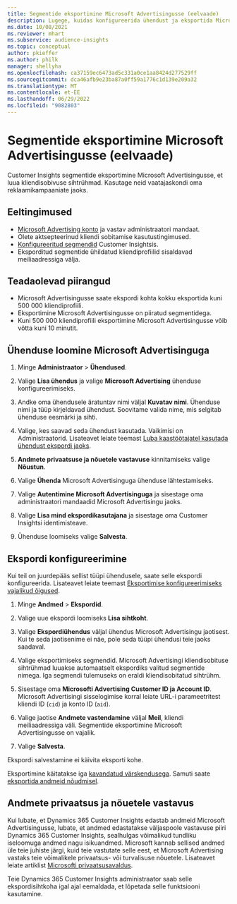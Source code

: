 ```yaml
---
title: Segmentide eksportimine Microsoft Advertisingusse (eelvaade)
description: Lugege, kuidas konfigureerida ühendust ja eksportida Microsoft Advertisingusse.
ms.date: 10/08/2021
ms.reviewer: mhart
ms.subservice: audience-insights
ms.topic: conceptual
author: pkieffer
ms.author: philk
manager: shellyha
ms.openlocfilehash: ca37159ec6473ad5c331a0ce1aa8424d277529ff
ms.sourcegitcommit: dca46afb9e23ba87a0ff59a1776c1d139e209a32
ms.translationtype: MT
ms.contentlocale: et-EE
ms.lasthandoff: 06/29/2022
ms.locfileid: "9082803"
---
```

# <a name="export-segments-to-microsoft-advertising-preview"></a>Segmentide eksportimine Microsoft Advertisingusse (eelvaade)

Customer Insights segmentide eksportimine Microsoft Advertisingusse, et luua kliendisobivuse sihtrühmad. Kasutage neid vaatajaskondi oma reklaamikampaaniate jaoks.

## <a name="prerequisites"></a>Eeltingimused

-   [Microsoft Advertising konto](https://ads.microsoft.com/) ja vastav administraatori mandaat.
-   Olete aktsepteerinud kliendi sobitamise kasutustingimused. 
-   [Konfigureeritud segmendid](segments.md) Customer Insightsis.
-   Eksporditud segmentide ühildatud kliendiprofiilid sisaldavad meiliaadressiga välja.

## <a name="known-limitations"></a>Teadaolevad piirangud

- Microsoft Advertisingusse saate ekspordi kohta kokku eksportida kuni 500 000 kliendiprofiili.
- Eksportimine Microsoft Advertisingusse on piiratud segmentidega.
- Kuni 500 000 kliendiprofiili eksportimine Microsoft Advertisingusse võib võtta kuni 10 minutit. 


## <a name="set-up-the-connection-to-microsoft-advertising"></a>Ühenduse loomine Microsoft Advertisinguga

1. Minge **Administraator** > **Ühendused**.

1. Valige **Lisa ühendus** ja valige **Microsoft Advertising** ühenduse konfigureerimiseks.

1. Andke oma ühendusele äratuntav nimi väljal **Kuvatav nimi**. Ühenduse nimi ja tüüp kirjeldavad ühendust. Soovitame valida nime, mis selgitab ühenduse eesmärki ja sihti.

1. Valige, kes saavad seda ühendust kasutada. Vaikimisi on Administraatorid. Lisateavet leiate teemast [Luba kaastöötajatel kasutada ühendust ekspordi jaoks](connections.md#allow-contributors-to-use-a-connection-for-exports).

1. **Andmete privaatsuse ja nõuetele vastavuse** kinnitamiseks valige **Nõustun**.

1. Valige **Ühenda** Microsoft Advertisinguga ühenduse lähtestamiseks.

1. Valige **Autentimine Microsoft Advertisinguga** ja sisestage oma administraatori mandaadid Microsoft Advertisingu jaoks.

1. Valige **Lisa mind ekspordikasutajana** ja sisestage oma Customer Insightsi identimisteave.

1. Ühenduse loomiseks valige **Salvesta**.

## <a name="configure-an-export"></a>Ekspordi konfigureerimine

Kui teil on juurdepääs sellist tüüpi ühendusele, saate selle ekspordi konfigureerida. Lisateavet leiate teemast [Eksportimise konfigureerimiseks vajalikud õigused](export-destinations.md#set-up-a-new-export).

1. Minge **Andmed** > **Ekspordid**.

1. Valige uue ekspordi loomiseks **Lisa sihtkoht**.

1. Valige **Ekspordiühendus** väljal ühendus Microsoft Advertisingu jaotisest. Kui te seda jaotisenime ei näe, pole seda tüüpi ühendusi teie jaoks saadaval.

1. Valige eksportimiseks segmendid. Microsoft Advertisingi kliendisobituse sihtrühmad luuakse automaatselt ekspordiks valitud segmentide nimega. Iga segmendi tulemuseks on eraldi kliendisobitatud sihtrühm. 

1. Sisestage oma **Microsofti Advertising Customer ID ja Account ID**. Microsoft Advertisingi sisselogimise korral leiate URL-i parameetritest kliendi ID (`cid`) ja konto ID (`aid`).

1. Valige jaotise **Andmete vastendamine** väljal **Meil**, kliendi meiliaadressiga väli. Segmentide eksportimine Microsoft Advertisingusse on vajalik.

1. Valige **Salvesta**.

Ekspordi salvestamine ei käivita eksporti kohe.

Eksportimine käitatakse iga [kavandatud värskendusega](system.md#schedule-tab). Samuti saate [eksportida andmeid nõudmisel](export-destinations.md#run-exports-on-demand). 


## <a name="data-privacy-and-compliance"></a>Andmete privaatsus ja nõuetele vastavus

Kui lubate, et Dynamics 365 Customer Insights edastab andmeid Microsoft Advertisingusse, lubate, et andmed edastatakse väljaspoole vastavuse piiri Dynamics 365 Customer Insights, sealhulgas võimalikud tundliku iseloomuga andmed nagu isikuandmed. Microsoft kannab sellised andmed üle teie juhiste järgi, kuid teie vastutate selle eest, et Microsoft Advertising vastaks teie võimalikele privaatsus- või turvalisuse nõuetele. Lisateavet leiate artiklist [Microsofti privaatsusavaldus](https://go.microsoft.com/fwlink/?linkid=396732).

Teie Dynamics 365 Customer Insights administraator saab selle ekspordisihtkoha igal ajal eemaldada, et lõpetada selle funktsiooni kasutamine.
